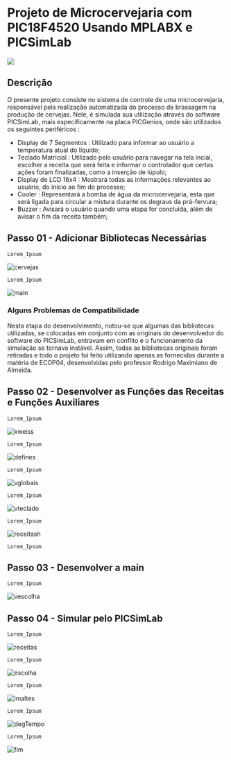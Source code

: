 # Projeto de Microcervejaria com PIC18F4520 Usando MPLABX e PICSimLab


[![](http://img.youtube.com/vi/Lg4Qt_y-fSY/0.jpg)](http://www.youtube.com/watch?v=Lg4Qt_y-fSY "Microcervejaria - Projeto Final de Programação Embarcada")

## Descrição 
O presente projeto consiste no sistema de controle de uma microcervejaria, responsável pela realização automatizada do processo de brassagem na produção de cervejas. Nele, é simulada sua utilização através do software PICSimLab, mais específicamente na placa PICGenios, onde são utilizados os seguintes periféricos :

- Display de 7 Segmentos : Utilizado para informar ao usuário a temperatura atual do líquido;
- Teclado Matricial : Utilizado pelo usuário para navegar na tela incial, escolher a receita que será feita e informar o controlador que certas ações foram finalizadas, como a inserção de lúpulo; 
- Display de LCD 16x4 : Mostrará todas as informações relevantes ao usuário, do início ao fim do processo;
- Cooler : Representará a bomba de água da microcervejaria, esta que será ligada para circular a mistura durante os degraus da prá-fervura; 
- Buzzer : Avisará o usuário quando uma etapa for concluída, além de avisar o fim da receita também;  

## Passo 01 - Adicionar Bibliotecas Necessárias 
`Lorem_Ipsum`

![cervejas](Bibliotecas_Cervejas.PNG)

`Lorem_Ipsum`

![main](Bibliotecas_Main.PNG)

### Alguns Problemas de Compatibilidade
Nesta etapa do desenvolvimento, notou-se que algumas das bibliotecas utilizadas, se colocadas em conjunto com as originais do desenvolvedor do software do PICSimLab, entravam em conflito e o funcionamento da simulação se tornava instável. Assim, todas as bibliotecas originais foram retiradas e todo o projeto foi feito utilizando apenas as fornecidas durante a matéria de ECOP04, desenvolvidas pelo professor Rodrigo Maximiano de Almeida. 

## Passo 02 - Desenvolver as Funções das Receitas e Funções Auxiliares
`Lorem_Ipsum`

![kweiss](k_weissbier.PNG)

`Lorem_Ipsum`

![defines](Defines.PNG)

`Lorem_Ipsum`

![vglobais](Variaveis_Globais.PNG)

`Lorem_Ipsum`

![vteclado](Void_Teclado.PNG)

`Lorem_Ipsum`

![receitash](receitash.PNG)

`Lorem_Ipsum`

## Passo 03 - Desenvolver a main 
`Lorem_Ipsum`

![vescolha](Void_escolha.PNG)

## Passo 04 - Simular pelo PICSimLab
`Lorem_Ipsum`

![receitas](Receitas.PNG)

`Lorem_Ipsum`

![escolha](Escolha.PNG)

`Lorem_Ipsum`

![imaltes](Insira_Maltes.PNG)

`Lorem_Ipsum`

![degTempo](Degrau_Tempo.PNG)

`Lorem_Ipsum`

![fim](Fim.PNG)

